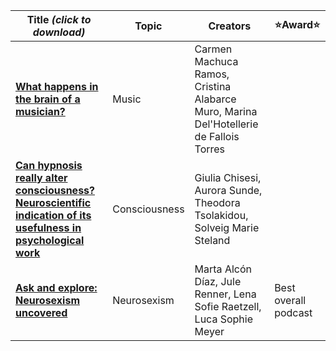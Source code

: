 
| Title  *(click to download)*     | Topic       | Creators     | ⭐️Award⭐️  |
|-------------|-------------|--------------|----------------|
| [**What happens in the brain of a musician?**](https://github.com/wobc/cogneuro/raw/refs/heads/main/podcasts/2023-2024/english/files/music.mp3)  | Music     | Carmen Machuca Ramos, Cristina Alabarce Muro, Marina Del'Hotellerie de Fallois Torres    |     |
| [**Can hypnosis really alter consciousness?Neuroscientific indication of its usefulness in psychological work**](https://github.com/wobc/cogneuro/raw/refs/heads/main/podcasts/2023-2024/english/files/consciousness-1.mp3)   | Consciousness     | Giulia Chisesi, Aurora Sunde, Theodora Tsolakidou, Solveig Marie Steland    |  |
| [**Ask and explore: Neurosexism uncovered**](https://github.com/wobc/cogneuro/raw/refs/heads/main/podcasts/2023-2024/english/files/neurosexism-1.mp3)  | Neurosexism     | Marta Alcón Díaz, Jule Renner, Lena Sofie Raetzell, Luca Sophie Meyer    | Best overall podcast  |
